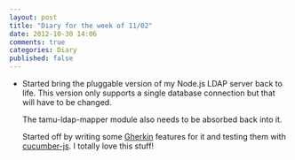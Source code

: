 ```yaml
---
layout: post
title: "Diary for the week of 11/02"
date: 2012-10-30 14:06
comments: true
categories: Diary
published: false
---
```


* Started bring the pluggable version of my Node.js LDAP server back
  to life.  This version only supports a single database connection
  but that will have to be changed.
  
  The tamu-ldap-mapper module also needs to be absorbed back into it.
  
  Started off by writing some
  [Gherkin](https://github.com/cucumber/cucumber/wiki/Gherkin)
  features for it and testing them with
  [cucumber-js](https://github.com/cucumber/cucumber-js).  I totally
  love this stuff!
  
